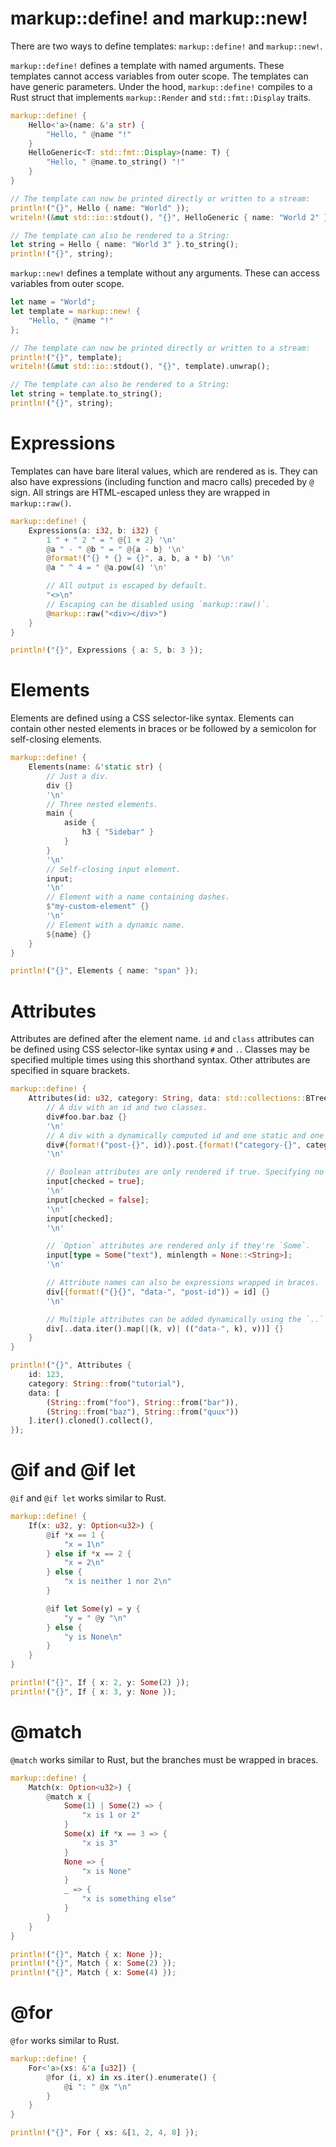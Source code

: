 # markup::define! and markup::new!

There are two ways to define templates: `markup::define!` and `markup::new!`.

`markup::define!` defines a template with named arguments. These templates cannot access variables from outer scope. The templates can have generic parameters. Under the hood, `markup::define!` compiles to a Rust struct that implements `markup::Render` and `std::fmt::Display` traits.

```rust
markup::define! {
    Hello<'a>(name: &'a str) {
        "Hello, " @name "!"
    }
    HelloGeneric<T: std::fmt::Display>(name: T) {
        "Hello, " @name.to_string() "!"
    }
}

// The template can now be printed directly or written to a stream:
println!("{}", Hello { name: "World" });
writeln!(&mut std::io::stdout(), "{}", HelloGeneric { name: "World 2" }).unwrap();

// The template can also be rendered to a String:
let string = Hello { name: "World 3" }.to_string();
println!("{}", string);
```

`markup::new!` defines a template without any arguments. These can access variables from outer scope.

```rust
let name = "World";
let template = markup::new! {
    "Hello, " @name "!"
};

// The template can now be printed directly or written to a stream:
println!("{}", template);
writeln!(&mut std::io::stdout(), "{}", template).unwrap();

// The template can also be rendered to a String:
let string = template.to_string();
println!("{}", string);
```

# Expressions

Templates can have bare literal values, which are rendered as is. They can also have expressions (including function and macro calls) preceded by `@` sign. All strings are HTML-escaped unless they are wrapped in `markup::raw()`.

```rust
markup::define! {
    Expressions(a: i32, b: i32) {
        1 " + " 2 " = " @{1 + 2} '\n'
        @a " - " @b " = " @{a - b} '\n'
        @format!("{} * {} = {}", a, b, a * b) '\n'
        @a " ^ 4 = " @a.pow(4) '\n'

        // All output is escaped by default.
        "<>\n"
        // Escaping can be disabled using `markup::raw()`.
        @markup::raw("<div></div>")
    }
}

println!("{}", Expressions { a: 5, b: 3 });
```

# Elements

Elements are defined using a CSS selector-like syntax. Elements can contain other nested elements in braces or be followed by a semicolon for self-closing elements.

```rust
markup::define! {
    Elements(name: &'static str) {
        // Just a div.
        div {}
        '\n'
        // Three nested elements.
        main {
            aside {
                h3 { "Sidebar" }
            }
        }
        '\n'
        // Self-closing input element.
        input;
        '\n'
        // Element with a name containing dashes.
        $"my-custom-element" {}
        '\n'
        // Element with a dynamic name.
        ${name} {}
    }
}

println!("{}", Elements { name: "span" });
```

# Attributes

Attributes are defined after the element name. `id` and `class` attributes can be defined using CSS selector-like syntax using `#` and `.`. Classes may be specified multiple times using this shorthand syntax. Other attributes are specified in square brackets.

```rust
markup::define! {
    Attributes(id: u32, category: String, data: std::collections::BTreeMap<String, String>) {
        // A div with an id and two classes.
        div#foo.bar.baz {}
        '\n'
        // A div with a dynamically computed id and one static and one dynamic class.
        div#{format!("post-{}", id)}.post.{format!("category-{}", category)} {}
        '\n'

        // Boolean attributes are only rendered if true. Specifying no value is the same as `true`.
        input[checked = true];
        '\n'
        input[checked = false];
        '\n'
        input[checked];
        '\n'

        // `Option` attributes are rendered only if they're `Some`.
        input[type = Some("text"), minlength = None::<String>];
        '\n'

        // Attribute names can also be expressions wrapped in braces.
        div[{format!("{}{}", "data-", "post-id")} = id] {}
        '\n'

        // Multiple attributes can be added dynamically using the `..` syntax.
        div[..data.iter().map(|(k, v)| (("data-", k), v))] {}
    }
}

println!("{}", Attributes {
    id: 123,
    category: String::from("tutorial"),
    data: [
        (String::from("foo"), String::from("bar")),
        (String::from("baz"), String::from("quux"))
    ].iter().cloned().collect(),
});
```

# @if and @if let

`@if` and `@if let` works similar to Rust.

```rust
markup::define! {
    If(x: u32, y: Option<u32>) {
        @if *x == 1 {
            "x = 1\n"
        } else if *x == 2 {
            "x = 2\n"
        } else {
            "x is neither 1 nor 2\n"
        }

        @if let Some(y) = y {
            "y = " @y "\n"
        } else {
            "y is None\n"
        }
    }
}

println!("{}", If { x: 2, y: Some(2) });
println!("{}", If { x: 3, y: None });
```

# @match

`@match` works similar to Rust, but the branches must be wrapped in braces.

```rust
markup::define! {
    Match(x: Option<u32>) {
        @match x {
            Some(1) | Some(2) => {
                "x is 1 or 2"
            }
            Some(x) if *x == 3 => {
                "x is 3"
            }
            None => {
                "x is None"
            }
            _ => {
                "x is something else"
            }
        }
    }
}

println!("{}", Match { x: None });
println!("{}", Match { x: Some(2) });
println!("{}", Match { x: Some(4) });
```

# @for

`@for` works similar to Rust.

```rust
markup::define! {
    For<'a>(xs: &'a [u32]) {
        @for (i, x) in xs.iter().enumerate() {
            @i ": " @x "\n"
        }
    }
}

println!("{}", For { xs: &[1, 2, 4, 8] });
```
